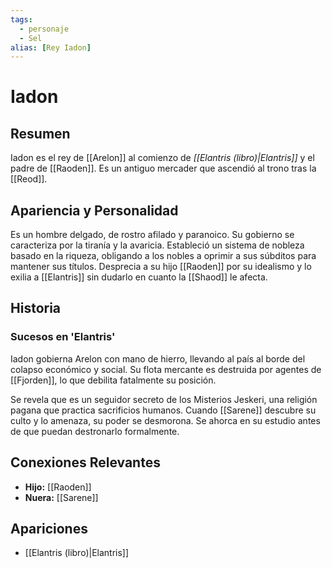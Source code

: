 ```yaml
---
tags:
  - personaje
  - Sel
alias: [Rey Iadon]
---
```


# Iadon

## Resumen
Iadon es el rey de [[Arelon]] al comienzo de *[[Elantris (libro)|Elantris]]* y el padre de [[Raoden]]. Es un antiguo mercader que ascendió al trono tras la [[Reod]].

## Apariencia y Personalidad
Es un hombre delgado, de rostro afilado y paranoico. Su gobierno se caracteriza por la tiranía y la avaricia. Estableció un sistema de nobleza basado en la riqueza, obligando a los nobles a oprimir a sus súbditos para mantener sus títulos. Desprecia a su hijo [[Raoden]] por su idealismo y lo exilia a [[Elantris]] sin dudarlo en cuanto la [[Shaod]] le afecta.

## Historia
### Sucesos en 'Elantris'
Iadon gobierna Arelon con mano de hierro, llevando al país al borde del colapso económico y social. Su flota mercante es destruida por agentes de [[Fjorden]], lo que debilita fatalmente su posición. 

Se revela que es un seguidor secreto de los Misterios Jeskeri, una religión pagana que practica sacrificios humanos. Cuando [[Sarene]] descubre su culto y lo amenaza, su poder se desmorona. Se ahorca en su estudio antes de que puedan destronarlo formalmente.

## Conexiones Relevantes
* **Hijo:** [[Raoden]]
* **Nuera:** [[Sarene]]

## Apariciones
* [[Elantris (libro)|Elantris]]
